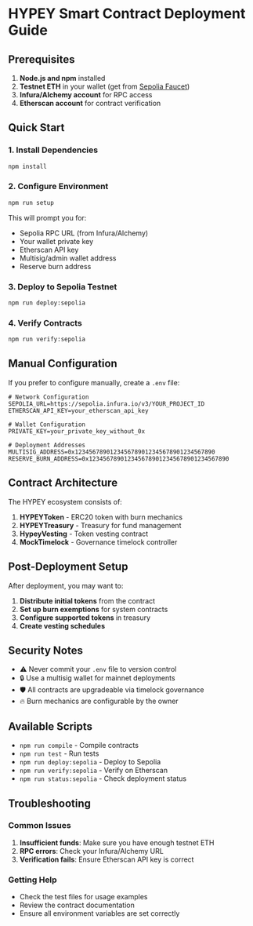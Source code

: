 # HYPEY Smart Contract Deployment Guide

## Prerequisites

1. **Node.js and npm** installed
2. **Testnet ETH** in your wallet (get from [Sepolia Faucet](https://sepoliafaucet.com/))
3. **Infura/Alchemy account** for RPC access
4. **Etherscan account** for contract verification

## Quick Start

### 1. Install Dependencies

```bash
npm install
```

### 2. Configure Environment

```bash
npm run setup
```

This will prompt you for:

- Sepolia RPC URL (from Infura/Alchemy)
- Your wallet private key
- Etherscan API key
- Multisig/admin wallet address
- Reserve burn address

### 3. Deploy to Sepolia Testnet

```bash
npm run deploy:sepolia
```

### 4. Verify Contracts

```bash
npm run verify:sepolia
```

## Manual Configuration

If you prefer to configure manually, create a `.env` file:

```env
# Network Configuration
SEPOLIA_URL=https://sepolia.infura.io/v3/YOUR_PROJECT_ID
ETHERSCAN_API_KEY=your_etherscan_api_key

# Wallet Configuration
PRIVATE_KEY=your_private_key_without_0x

# Deployment Addresses
MULTISIG_ADDRESS=0x1234567890123456789012345678901234567890
RESERVE_BURN_ADDRESS=0x1234567890123456789012345678901234567890
```

## Contract Architecture

The HYPEY ecosystem consists of:

1. **HYPEYToken** - ERC20 token with burn mechanics
2. **HYPEYTreasury** - Treasury for fund management
3. **HypeyVesting** - Token vesting contract
4. **MockTimelock** - Governance timelock controller

## Post-Deployment Setup

After deployment, you may want to:

1. **Distribute initial tokens** from the contract
2. **Set up burn exemptions** for system contracts
3. **Configure supported tokens** in treasury
4. **Create vesting schedules**

## Security Notes

- ⚠️ Never commit your `.env` file to version control
- 🔒 Use a multisig wallet for mainnet deployments
- 🛡️ All contracts are upgradeable via timelock governance
- 🔥 Burn mechanics are configurable by the owner

## Available Scripts

- `npm run compile` - Compile contracts
- `npm run test` - Run tests
- `npm run deploy:sepolia` - Deploy to Sepolia
- `npm run verify:sepolia` - Verify on Etherscan
- `npm run status:sepolia` - Check deployment status

## Troubleshooting

### Common Issues

1. **Insufficient funds**: Make sure you have enough testnet ETH
2. **RPC errors**: Check your Infura/Alchemy URL
3. **Verification fails**: Ensure Etherscan API key is correct

### Getting Help

- Check the test files for usage examples
- Review the contract documentation
- Ensure all environment variables are set correctly
